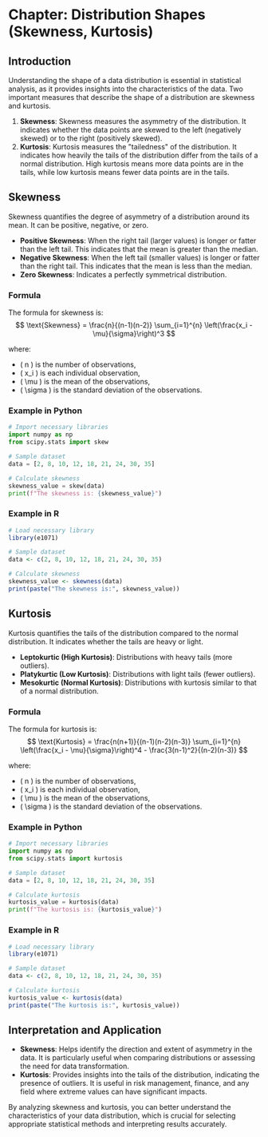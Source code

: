 # Chapter: Distribution Shapes (Skewness, Kurtosis)

## Introduction

Understanding the shape of a data distribution is essential in statistical analysis, as it provides insights into the characteristics of the data. Two important measures that describe the shape of a distribution are skewness and kurtosis.

1. **Skewness**: Skewness measures the asymmetry of the distribution. It indicates whether the data points are skewed to the left (negatively skewed) or to the right (positively skewed).
2. **Kurtosis**: Kurtosis measures the "tailedness" of the distribution. It indicates how heavily the tails of the distribution differ from the tails of a normal distribution. High kurtosis means more data points are in the tails, while low kurtosis means fewer data points are in the tails.

## Skewness

Skewness quantifies the degree of asymmetry of a distribution around its mean. It can be positive, negative, or zero.

- **Positive Skewness**: When the right tail (larger values) is longer or fatter than the left tail. This indicates that the mean is greater than the median.
- **Negative Skewness**: When the left tail (smaller values) is longer or fatter than the right tail. This indicates that the mean is less than the median.
- **Zero Skewness**: Indicates a perfectly symmetrical distribution.

### Formula

The formula for skewness is:
$$ \text{Skewness} = \frac{n}{(n-1)(n-2)} \sum_{i=1}^{n} \left(\frac{x_i - \mu}{\sigma}\right)^3 $$

where:
- \( n \) is the number of observations,
- \( x_i \) is each individual observation,
- \( \mu \) is the mean of the observations,
- \( \sigma \) is the standard deviation of the observations.

### Example in Python

```python
# Import necessary libraries
import numpy as np
from scipy.stats import skew

# Sample dataset
data = [2, 8, 10, 12, 18, 21, 24, 30, 35]

# Calculate skewness
skewness_value = skew(data)
print(f"The skewness is: {skewness_value}")
```

### Example in R

```r
# Load necessary library
library(e1071)

# Sample dataset
data <- c(2, 8, 10, 12, 18, 21, 24, 30, 35)

# Calculate skewness
skewness_value <- skewness(data)
print(paste("The skewness is:", skewness_value))
```

## Kurtosis

Kurtosis quantifies the tails of the distribution compared to the normal distribution. It indicates whether the tails are heavy or light.

- **Leptokurtic (High Kurtosis)**: Distributions with heavy tails (more outliers).
- **Platykurtic (Low Kurtosis)**: Distributions with light tails (fewer outliers).
- **Mesokurtic (Normal Kurtosis)**: Distributions with kurtosis similar to that of a normal distribution.

### Formula

The formula for kurtosis is:
$$ \text{Kurtosis} = \frac{n(n+1)}{(n-1)(n-2)(n-3)} \sum_{i=1}^{n} \left(\frac{x_i - \mu}{\sigma}\right)^4 - \frac{3(n-1)^2}{(n-2)(n-3)} $$

where:
- \( n \) is the number of observations,
- \( x_i \) is each individual observation,
- \( \mu \) is the mean of the observations,
- \( \sigma \) is the standard deviation of the observations.

### Example in Python

```python
# Import necessary libraries
import numpy as np
from scipy.stats import kurtosis

# Sample dataset
data = [2, 8, 10, 12, 18, 21, 24, 30, 35]

# Calculate kurtosis
kurtosis_value = kurtosis(data)
print(f"The kurtosis is: {kurtosis_value}")
```

### Example in R

```r
# Load necessary library
library(e1071)

# Sample dataset
data <- c(2, 8, 10, 12, 18, 21, 24, 30, 35)

# Calculate kurtosis
kurtosis_value <- kurtosis(data)
print(paste("The kurtosis is:", kurtosis_value))
```

## Interpretation and Application

- **Skewness**: Helps identify the direction and extent of asymmetry in the data. It is particularly useful when comparing distributions or assessing the need for data transformation.
- **Kurtosis**: Provides insights into the tails of the distribution, indicating the presence of outliers. It is useful in risk management, finance, and any field where extreme values can have significant impacts.

By analyzing skewness and kurtosis, you can better understand the characteristics of your data distribution, which is crucial for selecting appropriate statistical methods and interpreting results accurately.
